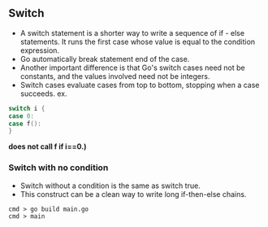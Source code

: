 ## Switch
- A switch statement is a shorter way to write a sequence of if - else statements. It runs the first case whose value is equal to the condition expression.
- Go automatically break statement end of the case.
- Another important difference is that Go's switch cases need not be constants, and the values involved need not be integers.
- Switch cases evaluate cases from top to bottom, stopping when a case succeeds.
ex.

```go
switch i {
case 0:
case f():
}
```
**does not call f if i==0.)**


### Switch with no condition
- Switch without a condition is the same as switch true.
- This construct can be a clean way to write long if-then-else chains.



```shell
cmd > go build main.go
cmd > main
```